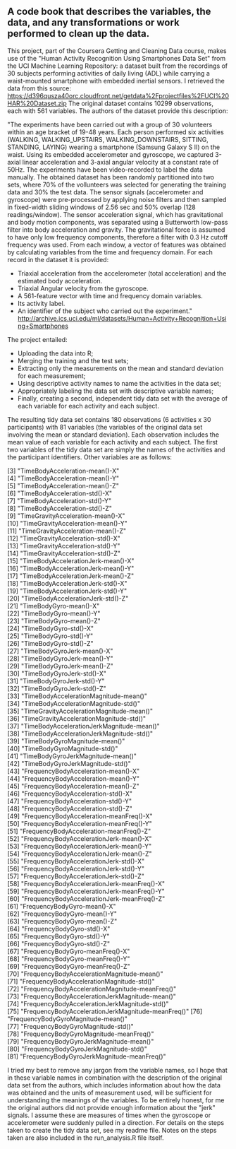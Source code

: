## A code book that describes the variables, the data, and any transformations or work performed to clean up the data.
This project, part of the Coursera Getting and Cleaning Data course, makes use of the "Human Activity Recognition Using Smartphones Data Set" from the UCI Machine Learning Repository: a dataset built from the recordings of 30 subjects performing activities of daily living (ADL) while carrying a waist-mounted smartphone with embedded inertial sensors. I retrieved the data from this source: https://d396qusza40orc.cloudfront.net/getdata%2Fprojectfiles%2FUCI%20HAR%20Dataset.zip
The original dataset contains 10299 observations, each with 561 variables. The authors of the dataset provide this description:

"The experiments have been carried out with a group of 30 volunteers within an age bracket of 19-48 years. Each person performed six activities (WALKING, WALKING_UPSTAIRS, WALKING_DOWNSTAIRS, SITTING, STANDING, LAYING) wearing a smartphone (Samsung Galaxy S II) on the waist. Using its embedded accelerometer and gyroscope, we captured 3-axial linear acceleration and 3-axial angular velocity at a constant rate of 50Hz. The experiments have been video-recorded to label the data manually. The obtained dataset has been randomly partitioned into two sets, where 70% of the vollunteers was selected for generating the training data and 30% the test data. 
The sensor signals (accelerometer and gyroscope) were pre-processed by applying noise filters and then sampled in fixed-width sliding windows of 2.56 sec and 50% overlap (128 readings/window). The sensor acceleration signal, which has gravitational and body motion components, was separated using a Butterworth low-pass filter into body acceleration and gravity. The gravitational force is assumed to have only low frequency components, therefore a filter with 0.3 Hz cutoff frequency was used. From each window, a vector of features was obtained by calculating variables from the time and frequency domain.
For each record in the dataset it is provided: 
- Triaxial acceleration from the accelerometer (total acceleration) and the estimated body acceleration. 
- Triaxial Angular velocity from the gyroscope. 
- A 561-feature vector with time and frequency domain variables. 
- Its activity label. 
- An identifier of the subject who carried out the experiment."
   http://archive.ics.uci.edu/ml/datasets/Human+Activity+Recognition+Using+Smartphones

The project entailed: 
- Uploading the data into R;
- Merging the training and the test sets;
- Extracting only the measurements on the mean and standard deviation for each measurement;
- Using descriptive activity names to name the activities in the data set;
- Appropriately labeling the data set with descriptive variable names;
- Finally, creating a second, independent tidy data set with the average of each variable for each activity and each subject.

The resulting tidy data set contains 180 observations (6 activities x 30 participants) with 81 variables (the variables of the original data set involving the mean or standard deviation). Each observation includes the mean value of each variable for each activity and each subject. The first two variables of the tidy data set are simply the names of the activities and the participant identifiers. Other variables are as follows:
 
 [3] "TimeBodyAcceleration-mean()-X"                    
 [4] "TimeBodyAcceleration-mean()-Y"                    
 [5] "TimeBodyAcceleration-mean()-Z"                    
 [6] "TimeBodyAcceleration-std()-X"                     
 [7] "TimeBodyAcceleration-std()-Y"                     
 [8] "TimeBodyAcceleration-std()-Z"                     
 [9] "TimeGravityAcceleration-mean()-X"                 
[10] "TimeGravityAcceleration-mean()-Y"                 
[11] "TimeGravityAcceleration-mean()-Z"                 
[12] "TimeGravityAcceleration-std()-X"                  
[13] "TimeGravityAcceleration-std()-Y"                  
[14] "TimeGravityAcceleration-std()-Z"                  
[15] "TimeBodyAccelerationJerk-mean()-X"                
[16] "TimeBodyAccelerationJerk-mean()-Y"                
[17] "TimeBodyAccelerationJerk-mean()-Z"                
[18] "TimeBodyAccelerationJerk-std()-X"                 
[19] "TimeBodyAccelerationJerk-std()-Y"                 
[20] "TimeBodyAccelerationJerk-std()-Z"                 
[21] "TimeBodyGyro-mean()-X"                            
[22] "TimeBodyGyro-mean()-Y"                            
[23] "TimeBodyGyro-mean()-Z"                            
[24] "TimeBodyGyro-std()-X"                             
[25] "TimeBodyGyro-std()-Y"                             
[26] "TimeBodyGyro-std()-Z"                             
[27] "TimeBodyGyroJerk-mean()-X"                        
[28] "TimeBodyGyroJerk-mean()-Y"                        
[29] "TimeBodyGyroJerk-mean()-Z"                        
[30] "TimeBodyGyroJerk-std()-X"                         
[31] "TimeBodyGyroJerk-std()-Y"                         
[32] "TimeBodyGyroJerk-std()-Z"                         
[33] "TimeBodyAccelerationMagnitude-mean()"             
[34] "TimeBodyAccelerationMagnitude-std()"              
[35] "TimeGravityAccelerationMagnitude-mean()"          
[36] "TimeGravityAccelerationMagnitude-std()"           
[37] "TimeBodyAccelerationJerkMagnitude-mean()"         
[38] "TimeBodyAccelerationJerkMagnitude-std()"          
[39] "TimeBodyGyroMagnitude-mean()"                     
[40] "TimeBodyGyroMagnitude-std()"                      
[41] "TimeBodyGyroJerkMagnitude-mean()"                 
[42] "TimeBodyGyroJerkMagnitude-std()"                  
[43] "FrequencyBodyAcceleration-mean()-X"               
[44] "FrequencyBodyAcceleration-mean()-Y"               
[45] "FrequencyBodyAcceleration-mean()-Z"               
[46] "FrequencyBodyAcceleration-std()-X"                
[47] "FrequencyBodyAcceleration-std()-Y"                
[48] "FrequencyBodyAcceleration-std()-Z"                
[49] "FrequencyBodyAcceleration-meanFreq()-X"           
[50] "FrequencyBodyAcceleration-meanFreq()-Y"           
[51] "FrequencyBodyAcceleration-meanFreq()-Z"           
[52] "FrequencyBodyAccelerationJerk-mean()-X"           
[53] "FrequencyBodyAccelerationJerk-mean()-Y"           
[54] "FrequencyBodyAccelerationJerk-mean()-Z"           
[55] "FrequencyBodyAccelerationJerk-std()-X"            
[56] "FrequencyBodyAccelerationJerk-std()-Y"            
[57] "FrequencyBodyAccelerationJerk-std()-Z"            
[58] "FrequencyBodyAccelerationJerk-meanFreq()-X"       
[59] "FrequencyBodyAccelerationJerk-meanFreq()-Y"       
[60] "FrequencyBodyAccelerationJerk-meanFreq()-Z"       
[61] "FrequencyBodyGyro-mean()-X"                       
[62] "FrequencyBodyGyro-mean()-Y"                       
[63] "FrequencyBodyGyro-mean()-Z"                       
[64] "FrequencyBodyGyro-std()-X"                        
[65] "FrequencyBodyGyro-std()-Y"                        
[66] "FrequencyBodyGyro-std()-Z"                        
[67] "FrequencyBodyGyro-meanFreq()-X"                   
[68] "FrequencyBodyGyro-meanFreq()-Y"                   
[69] "FrequencyBodyGyro-meanFreq()-Z"                   
[70] "FrequencyBodyAccelerationMagnitude-mean()"        
[71] "FrequencyBodyAccelerationMagnitude-std()"         
[72] "FrequencyBodyAccelerationMagnitude-meanFreq()"    
[73] "FrequencyBodyAccelerationJerkMagnitude-mean()"    
[74] "FrequencyBodyAccelerationJerkMagnitude-std()"     
[75] "FrequencyBodyAccelerationJerkMagnitude-meanFreq()"
[76] "FrequencyBodyGyroMagnitude-mean()"                
[77] "FrequencyBodyGyroMagnitude-std()"                 
[78] "FrequencyBodyGyroMagnitude-meanFreq()"            
[79] "FrequencyBodyGyroJerkMagnitude-mean()"            
[80] "FrequencyBodyGyroJerkMagnitude-std()"             
[81] "FrequencyBodyGyroJerkMagnitude-meanFreq()"

I tried my best to remove any jargon from the variable names, so I hope that in these variable names in combination with the description of the original data set from the authors, which includes information about how the data was obtained and the units of measurement used, will be sufficient for understanding the meanings of the variables. To be entirely honest, for me the original authors did not provide enough information about the "jerk" signals. I assume these are measures of times when the gyroscope or accelerometer were suddenly pulled in a direction.
For details on the steps taken to create the tidy data set, see my readme file. Notes on the steps taken are also included in the run_analysis.R file itself.
